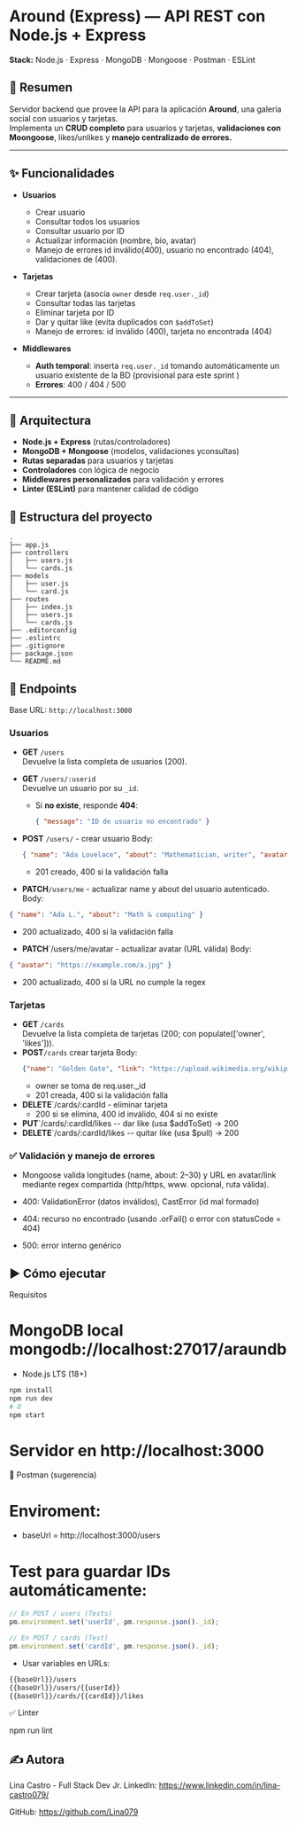 # Around (Express) — API REST con Node.js + Express

**Stack:** Node.js · Express · MongoDB · Mongoose · Postman · ESLint

## 🧭 Resumen
Servidor backend que provee la API para la aplicación **Around**, una galería social con usuarios y tarjetas.  
Implementa un **CRUD completo** para usuarios y tarjetas, **validaciones con Moongoose**, likes/unlikes y **manejo centralizado de errores.**

---

## ✨ Funcionalidades
- **Usuarios**
  - Crear usuario
  - Consultar todos los usuarios
  - Consultar usuario por ID
  - Actualizar información (nombre, bio, avatar)
  - Manejo de errores id inválido(400), usuario no encontrado (404), validaciones de (400).

- **Tarjetas**
  - Crear tarjeta (asocia `owner` desde `req.user._id`)
  - Consultar todas las tarjetas
  - Eliminar tarjeta por ID
  - Dar y quitar like (evita duplicados con `$addToSet`)
  - Manejo de errores: id inválido (400), tarjeta no encontrada (404)

- **Middlewares**
  - **Auth temporal**: inserta `req.user._id` tomando automáticamente un usuario existente de la BD (provisional para este sprint )
  - **Errores**: 400 / 404 / 500
  

---

## 🧱 Arquitectura
- **Node.js + Express** (rutas/controladores)
- **MongoDB + Mongoose** (modelos, validaciones yconsultas)
- **Rutas separadas** para usuarios y tarjetas
- **Controladores** con lógica de negocio 
- **Middlewares personalizados** para validación y errores
- **Linter (ESLint)** para mantener calidad de código

## 📁 Estructura del proyecto

~~~text
.
├── app.js
├── controllers
│   ├── users.js
│   └── cards.js
├── models
│   ├── user.js
│   └── card.js
├── routes
│   ├── index.js
│   ├── users.js
│   └── cards.js
├── .editorconfig
├── .eslintrc
├── .gitignore
├── package.json
└── README.md
~~~

## 🔌 Endpoints
Base URL: `http://localhost:3000`

### Usuarios
- **GET** `/users`  
  Devuelve la lista completa de usuarios (200).
- **GET** `/users/:userid`  
  Devuelve un usuario por su `_id`.  
  - Si **no existe**, responde **404**:
    ```json
    { "message": "ID de usuario no encontrado" }
    ```
- **POST** `/users/` - crear usuario
    Body:
    ```json
    { "name": "Ada Lovelace", "about": "Mathematician, writer", "avatar":"https://example.com/a.jpg" }
    ```
    * 201 creado, 400 si la validación falla

- **PATCH**`/users/me` - actualizar name y about del      usuario autenticado.
Body:
```json
{ "name": "Ada L.", "about": "Math & computing" }
```
  * 200 actualizado, 400 si la validación falla
- **PATCH**`/users/me/avatar - actualizar avatar (URL válida)
Body:
```json
{ "avatar": "https://example.com/a.jpg" }
```
 * 200 actualizado, 400 si la URL no cumple la regex
 
### Tarjetas
- **GET** `/cards`  
  Devuelve la lista completa de tarjetas (200; con populate(['owner', 'likes'])).
- **POST**`/cards`
  crear tarjeta
  Body:
  ```json
  {"name": "Golden Gate", "link": "https://upload.wikimedia.org/wikipedia/commons/0/0c/GoldenGateBridge-001.jpg" }
  ```
  * owner se toma de req.user._id
  * 201 creada, 400 si la validación falla
- **DELETE**`/cards/:cardId - eliminar tarjeta
  * 200 si se elimina, 400 id inválido, 404 si no existe
- **PUT**`/cards/:cardId/likes -- dar like (usa $addToSet) -> 200
- **DELETE**`/cards/:cardId/likes -- quitar like (usa $pull) -> 200

### ✅ Validación y manejo de errores

* Mongoose valida longitudes (name, about: 2–30) y URL en avatar/link mediante regex compartida (http/https, www. opcional, ruta válida).

* 400: ValidationError (datos inválidos), CastError (id mal formado)

* 404: recurso no encontrado (usando .orFail() o error con statusCode = 404)

* 500: error interno genérico

## ▶️ Cómo ejecutar
Requisitos
# MongoDB local mongodb://localhost:27017/araundb
* Node.js LTS (18+)

```bash
npm install
npm run dev
# O
npm start
```
# Servidor en http://localhost:3000

🧪 Postman (sugerencia)
# Enviroment:
 * baseUrl = http://localhost:3000/users

# Test para guardar IDs automáticamente:
```js
// En POST / users (Tests)
pm.environment.set('userId', pm.response.json()._id);

// En POST / cards (Test)
pm.environment.set('cardId', pm.response.json()._id);
```
* Usar variables en URLs:

```bash
{{baseUrl}}/users
{{baseUrl}}/users/{{userId}}
{{baseUrl}}/cards/{{cardId}}/likes
```

✅ Linter

npm run lint

## ✍️ Autora 

Lina Castro - Full Stack Dev Jr.
LinkedIn: https://www.linkedin.com/in/lina-castro079/

GitHub: https://github.com/Lina079

